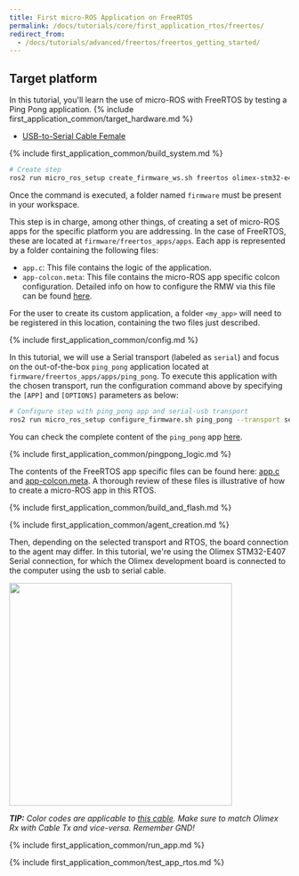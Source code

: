 ```yaml
---
title: First micro-ROS Application on FreeRTOS
permalink: /docs/tutorials/core/first_application_rtos/freertos/
redirect_from:
  - /docs/tutorials/advanced/freertos/freertos_getting_started/
---
```


## Target platform

In this tutorial, you'll learn the use of micro-ROS with FreeRTOS by testing a Ping Pong application.
{% include first_application_common/target_hardware.md %}
* [USB-to-Serial Cable Female](https://www.olimex.com/Products/Components/Cables/USB-Serial-Cable/USB-SERIAL-F/)

{% include first_application_common/build_system.md %}

```bash
# Create step
ros2 run micro_ros_setup create_firmware_ws.sh freertos olimex-stm32-e407
```

Once the command is executed, a folder named `firmware` must be present in your workspace.

This step is in charge, among other things, of creating a set of micro-ROS apps for the specific platform you are
addressing.
In the case of FreeRTOS, these are located at `firmware/freertos_apps/apps`.
Each app is represented by a folder containing the following files:

* `app.c`: This file contains the logic of the application.
* `app-colcon.meta`: This file contains the micro-ROS app specific colcon configuration. Detailed info on how to
  configure the RMW via this file can be found
  [here](https://micro-ros.github.io/docs/tutorials/core/microxrcedds_rmw_configuration/).

For the user to create its custom application, a folder `<my_app>` will need to be registered in this location,
containing the two files just described.

{% include first_application_common/config.md %}

In this tutorial, we will use a Serial transport (labeled as `serial`) and focus on the out-of-the-box `ping_pong`
application located at `firmware/freertos_apps/apps/ping_pong`. To execute this application with the chosen transport,
run the configuration command above by specifying the `[APP]` and `[OPTIONS]` parameters as below:

```bash
# Configure step with ping_pong app and serial-usb transport
ros2 run micro_ros_setup configure_firmware.sh ping_pong --transport serial --dev 3
```
You can check the complete content of the `ping_pong` app
[here](https://github.com/micro-ROS/freertos_apps/tree/dashing/apps/ping_pong).

{% include first_application_common/pingpong_logic.md %}

The contents of the FreeRTOS app specific files can be found here:
[app.c](https://github.com/micro-ROS/freertos_apps/blob/dashing/apps/ping_pong/app.c) and
[app-colcon.meta](https://github.com/micro-ROS/freertos_apps/blob/dashing/apps/ping_pong/app-colcon.meta).
A thorough review of these files is illustrative of how to create a micro-ROS app in this RTOS.

{% include first_application_common/build_and_flash.md %}

{% include first_application_common/agent_creation.md %}

Then, depending on the selected transport and RTOS, the board connection to the agent may differ.
In this tutorial, we're using the Olimex STM32-E407 Serial connection, for which the Olimex development board is
connected to the computer using the usb to serial cable.

<img width="400" style="padding-right: 25px;" src="../imgs/5.jpg">

***TIP:** Color codes are applicable to
[this cable](https://www.olimex.com/Products/Components/Cables/USB-Serial-Cable/USB-Serial-Cable-F/).
Make sure to match Olimex Rx with Cable Tx and vice-versa. Remember GND!*

{% include first_application_common/run_app.md %}

{% include first_application_common/test_app_rtos.md %}
